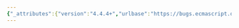```yaml
---
{"_attributes":{"version":"4.4.4+","urlbase":"https://bugs.ecmascript.org/","maintainer":"dherman@mozilla.com"},"bug":{"bug_id":1615,"creation_ts":"2013-07-30 10:28:00 -0700","short_desc":"8.4.1.2: Change step 2 to an assertion or remove completely","delta_ts":"2013-08-23 08:23:43 -0700","product":"Draft for 6th Edition","component":"technical issue","version":"Rev 16: July 15, 2013 Draft","rep_platform":"All","op_sys":"All","bug_status":"RESOLVED","resolution":"FIXED","priority":"Normal","bug_severity":"normal","everconfirmed":true,"reporter":{"uid":"andrebargull","name":"André Bargull"},"assigned_to":{"uid":"allen","name":"Allen Wirfs-Brock"},"long_desc":[{"commentid":4588,"comment_count":0,"who":{"uid":"andrebargull","name":"André Bargull"},"bug_when":"2013-07-30 10:28:02 -0700","thetext":"Bound functions only get the 8.4.1.2 [[Construct]] internal data property if their target is a Constructor (8.4.1.3, step 5), so step 2 of 8.4.1.2 should be changed to an assertion or be removed. \n\n(An assertion might be wrong if a [[Construct]] property is dynamically added and removed on the target, but I don't think this is currently supported by the spec.)"},{"commentid":4992,"comment_count":1,"who":{"uid":"allen","name":"Allen Wirfs-Brock"},"bug_when":"2013-08-21 13:25:13 -0700","thetext":"fixed in rev 17 editor's draft"},{"commentid":5199,"comment_count":2,"who":{"uid":"allen","name":"Allen Wirfs-Brock"},"bug_when":"2013-08-23 08:23:43 -0700","thetext":"fixed in rev17, August 23, 2013 draft"}]}}
---
```

